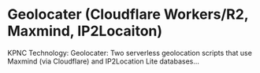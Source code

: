 
# Geolocater (Cloudflare Workers/R2, Maxmind, IP2Locaiton)

KPNC Technology: Geolocater: Two serverless geolocation scripts that use Maxmind (via Cloudflare) and IP2Location Lite databases...
